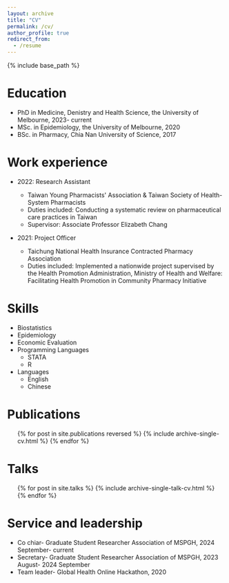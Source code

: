 ```yaml
---
layout: archive
title: "CV"
permalink: /cv/
author_profile: true
redirect_from:
  - /resume
---
```


{% include base_path %}

Education
======
* PhD in Medicine, Denistry and Health Science, the University of Melbourne, 2023- current
* MSc. in Epidemiology, the University of Melbourne, 2020
* BSc. in Pharmacy, Chia Nan University of Science, 2017

Work experience
======
* 2022: Research Assistant
  * Taiwan Young Pharmacists' Association & Taiwan Society of Health-System Pharmacists
  * Duties included: Conducting a systematic review on pharmaceutical care practices in Taiwan
  * Supervisor: Associate Professor Elizabeth Chang

* 2021: Project Officer
  * Taichung National Health Insurance Contracted Pharmacy Association
  * Duties included: Implemented a nationwide project supervised by the Health Promotion Administration, Ministry of Health and Welfare: Facilitating Health  Promotion in Community Pharmacy Initiative
  
Skills
======
* Biostatistics
* Epidemiology
* Economic Evaluation
* Programming Languages
  * STATA
  * R
* Languages
  * English
  * Chinese

Publications
======
  <ul>{% for post in site.publications reversed %}
    {% include archive-single-cv.html %}
  {% endfor %}</ul>
  
Talks
======
  <ul>{% for post in site.talks %}
    {% include archive-single-talk-cv.html %}
  {% endfor %}</ul>
  
  
Service and leadership
======
* Co chiar- Graduate Student Researcher Association of MSPGH, 2024 September- current
* Secretary- Graduate Student Researcher Association of MSPGH, 2023 August- 2024 September
* Team leader- Global Health Online Hackathon, 2020
